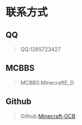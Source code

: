 # 联系方式  

## QQ  

> QQ:1265723427  

## MCBBS  

> MCBBS:MinecraftE_D

## Github

> Github:[Minecraft-GCB](https://github.com/Minecraft-GCB)